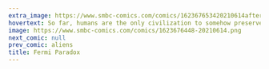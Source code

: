 ```yaml
---
extra_image: https://www.smbc-comics.com/comics/162367653420210614after.png
hovertext: So far, humans are the only civilization to somehow preserve bastardry while scaling complexity.
image: https://www.smbc-comics.com/comics/1623676448-20210614.png
next_comic: null
prev_comic: aliens
title: Fermi Paradox
---
```



